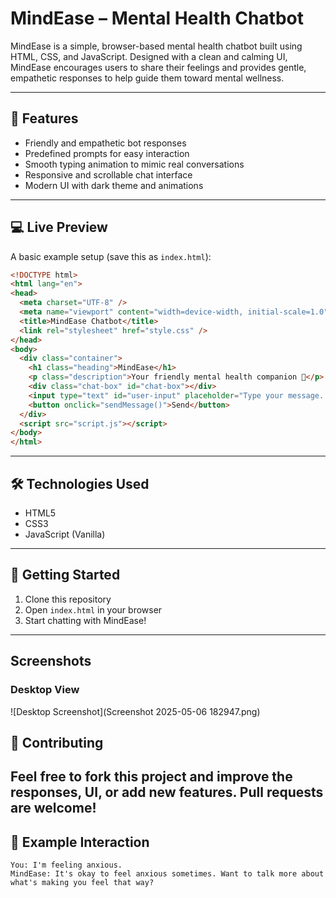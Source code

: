 # MindEase – Mental Health Chatbot

MindEase is a simple, browser-based mental health chatbot built using HTML, CSS, and JavaScript. Designed with a clean and calming UI, MindEase encourages users to share their feelings and provides gentle, empathetic responses to help guide them toward mental wellness.

---

## 🌟 Features

* Friendly and empathetic bot responses
* Predefined prompts for easy interaction
* Smooth typing animation to mimic real conversations
* Responsive and scrollable chat interface
* Modern UI with dark theme and animations

---

## 💻 Live Preview

A basic example setup (save this as `index.html`):

```html
<!DOCTYPE html>
<html lang="en">
<head>
  <meta charset="UTF-8" />
  <meta name="viewport" content="width=device-width, initial-scale=1.0" />
  <title>MindEase Chatbot</title>
  <link rel="stylesheet" href="style.css" />
</head>
<body>
  <div class="container">
    <h1 class="heading">MindEase</h1>
    <p class="description">Your friendly mental health companion 💬</p>
    <div class="chat-box" id="chat-box"></div>
    <input type="text" id="user-input" placeholder="Type your message..." />
    <button onclick="sendMessage()">Send</button>
  </div>
  <script src="script.js"></script>
</body>
</html>
```

---

## 🛠 Technologies Used

* HTML5
* CSS3
* JavaScript (Vanilla)

---

## 🚀 Getting Started

1. Clone this repository
2. Open `index.html` in your browser
3. Start chatting with MindEase!

---
## Screenshots

### Desktop View
![Desktop Screenshot](Screenshot 2025-05-06 182947.png)

## 🤝 Contributing

Feel free to fork this project and improve the responses, UI, or add new features. Pull requests are welcome!
---
## 💬 Example Interaction

```
You: I'm feeling anxious.
MindEase: It's okay to feel anxious sometimes. Want to talk more about what's making you feel that way?
```




